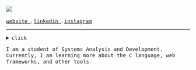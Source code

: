 ![](https://readme-typing-svg.demolab.com?font=Fira+Code&pause=1000&color=EDEDED&random=false&width=435&lines=Hello,+my+name+is+Guilherme!)

<samp><a href="">website </a></samp>. <samp><a href=""> linkedin </a></samp>. <samp><a href=""> instagram</a></samp>

 <hr>

<details><summary><samp>click </samp></summary>
  
```rust
public class Main {
    public static void main(String[] args) {
        System.out.println("Welcome!");
    }
}

```
<br>


<blockquote>
 <img width="20" src="my_computer_animated_commission_by_wrim_d5iuujc.gif">Programming language
</blockquote>

</details>


<samp>I am a student of Systems Analysis and Development. Currently, I am learning more about the C language, web frameworks, and other tools</samp>




